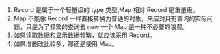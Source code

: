1. Record 是属于一个轻量级的 type 类型,Map 相对 Record 是重量级。
2. Map 不能像 Record 一样直接转换为普通的对象，来应对只有查询的实际问题，只是为了频繁的查询去 new 一个 Map 是一种不必要的浪费。
3. 如果读取数据和显示数据频繁，就应该采用 Record。
4. 如果增删改比较多，那还是使用 Map。
